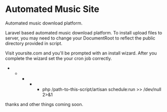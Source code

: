 # Automated Music Site
Automated music download platform.

Laravel based automated music download platform.
To install upload files to server, you may need to change your DocumentRoot to reflect the public directory provided in script.

Visit yoursite.com and you'll be prompted with an install wizard.
After you complete the wizard set the your cron job correctly.
* * * * * php /path-to-this-script/artisan schedule:run >> /dev/null 2>&1

thanks and other things coming soon.
